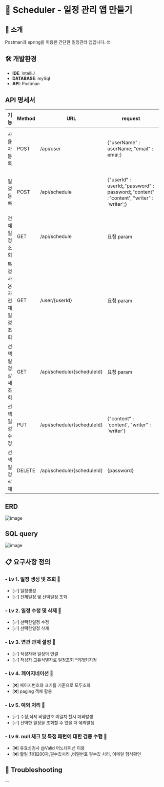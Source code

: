 # 🎉 Scheduler - 일정 관리 앱 만들기

## 📖 소개
Postman과 spring을 이용한 간단한 일정관라 앱입니다. 🤓

## 🛠️ 개발환경
- **IDE**: IntelliJ
- **DATABASE**: mySql
- **API**: Postman


## API 명세서
| **기능** | **Method** | **URL** | **request** | **response** | **상태코드** |
|--------|------|------|------|------|------|
| 사용자등록 | POST | /api/user     | {"userName" : userName;,"email" : emai;}     |  {"userId": userId,"userName" : userName,"email" : 'email',"reg_date" : 'reg_date'}    | 200: 정상등록 401: 등록실패    |
| 일정등록 | POST | /api/schedule     | {"userId" : userId;,"password" : password;,"content" : 'content', "writer" : 'writer';}     |  {"scheduleIdx": scheduleIdx,"userId" : userId,"content" : 'content' "writer" : 'writer';}    | 200: 정상등록 401: 등록실패    |
| 전체 일정조회 | GET | /api/schedule     | 요청 param     | 전체 응답 정보    | 200: 정상조회  402: 조회실패   |
| 특정사용자 전체 일정조회 | GET | /user/{userId}     | 요청 param     | 전체 응답 정보    | 200: 정상조회  402: 조회실패   |
| 선택 일정 상세조회 | GET | /api/schedule/{scheduleId}     | 요청 param     | {"sceduleIdx" : scheduleIdx ,"userId" : userId ,"content" : 'content',"reg_date" : "reg_date","update_date" : "update_date"}     | 200: 정상조회 402: 조회실패   |
| 선택일정수정 | PUT | /api/schedule/{scheduleId}    | {"content" : 'content', "writer" : 'writer'}     | {"sceduleId" : scheduleId ,"userId" : userId ,"content" : 'content',"reg_date" : "reg_date","update_date" : "update_date"}     | 200: 정상수정  403: 수정실패   |
| 선택일정삭제 | DELETE     | /api/schedule/{scheduleId}     |  {password}     | - 1    | 200: 정상삭제  405: 삭제실패   |


## ERD
![image](https://github.com/user-attachments/assets/f513a2f4-a985-4ac8-aea8-99a6255f5dbe)





## SQL query
![image](https://github.com/user-attachments/assets/49b1a444-c1b4-429b-8c03-d19fac459c58)







## 📋 요구사항 정의
### - Lv 1. 일정 생성 및 조회 🔢
- [✅]  일정생성
- [✅]  전제일정 및 선택일정 조회

### - Lv 2. 일정 수정 및 삭제 🔢
- [✅]  선택한일정 수정
- [✅]  선택한일정 삭제
  
### - Lv 3. 연관 관계 설정 🔢
- [✅]  작성자와 일정의 연결
- [✅]  작성자 고유식별자로 일정조회 *외래키지정

### - Lv 4. 페이지네이션 🔢
- [❌]  페이지번호와 크기를 기준으로 모두조회
- [❌]  paging 객체 활용
    
### - Lv 5. 예외 처리 🔢
- [✅]  수정,삭제 비밀번호 미일치 할시 예외발생
- [✅]  선택한 일정을 조회할 수 없을 때 예외발생

### - Lv 6. null 체크 및 특정 패턴에 대한 검증 수행 🔢
- [❌]  유효성검사 @Valid 어노테이션 이용
- [❌]  할일 최대200자,필수값처리 ,비밀번호 필수값 처리, 이메일 형식확인

## 🐞 Troubleshooting
--


